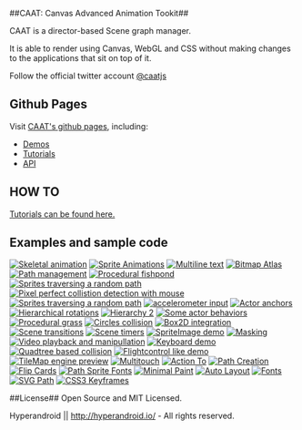 ##CAAT: Canvas Advanced Animation Tookit##

CAAT is a director-based Scene graph manager.

It is able to render using Canvas, WebGL and CSS without making changes to the applications that sit on top of it.

Follow the official twitter account <a href="http://twitter.io/caatjs" class="twitter-follow-button" data-show-count="false">@caatjs</a>

## Github Pages ##

Visit <a href="http://hyperandroid.github.io/CAAT">CAAT's github pages</a>, including:

* <a href="http://hyperandroid.github.io/CAAT/documentation/demos">Demos</a>
* <a href="http://hyperandroid.github.io/CAAT/documentation/tutorials/index.html">Tutorials</a>
* <a href="http://hyperandroid.github.io/CAAT/documentation/jsdoc">API</a>

## HOW TO ##
<a href="http://hyperandroid.github.io/CAAT/documentation/tutorials/index.html">Tutorials can be found here.</a>

## Examples and sample code ##

<a href="http://hyperandroid.github.io/CAAT/documentation/demos/demo34/index.html"><img class="image_h" src="http://hyperandroid.github.io/CAAT/thumbs/demo34.png" alt="Skeletal animation"></a>
<a href="http://hyperandroid.github.io/CAAT/documentation/demos/demo31/dude.html"><img class="image_h" src="http://hyperandroid.github.io/CAAT/thumbs/demo31.png" alt="Sprite Animations"></a>
<a href="http://hyperandroid.github.io/CAAT/documentation/demos/demo35/label.html"><img class="image_h" src="http://hyperandroid.github.io/CAAT/thumbs/demo35.png" alt="Multiline text"></a>
<a href="http://hyperandroid.github.io/CAAT/documentation/demos/demo36/spritemap.html"><img class="image_h" src="http://hyperandroid.github.io/CAAT/thumbs/demo36.png" alt="Bitmap Atlas"></a>
<a href="http://hyperandroid.github.io/CAAT/documentation/demos/demo1/path_org.html"><img class="image_h" src="http://hyperandroid.github.io/CAAT/thumbs/demo1.png" alt="Path management"></a>
<a href="http://hyperandroid.github.io/CAAT/documentation/demos/demo2/fishpond_org.html"><img class="image_h" src="http://hyperandroid.github.io/CAAT/thumbs/demo2.png" alt="Procedural fishpond"></a>
<a href="http://hyperandroid.github.io/CAAT/documentation/demos/demo3/sprites_org.html"><img class="image_h" src="http://hyperandroid.github.io/CAAT/thumbs/demo3.png" alt="Sprites traversing a random path"></a>
<a href="http://hyperandroid.github.io/CAAT/documentation/demos/demo4/coordinates_org.html"><img class="image_h" src="http://hyperandroid.github.io/CAAT/thumbs/demo4.png" alt="Pixel perfect collistion detection with mouse"></a>
<a href="http://hyperandroid.github.io/CAAT/documentation/demos/demo5/text-on-path_org.html"><img class="image_h" src="http://hyperandroid.github.io/CAAT/thumbs/demo5.png" alt="Sprites traversing a random path"></a>
<a href="http://hyperandroid.github.io/CAAT/documentation/demos/demo6/accelerometer_org.html"><img class="image_h" src="http://hyperandroid.github.io/CAAT/thumbs/demo6.png" alt="accelerometer input"></a>
<a href="http://hyperandroid.github.io/CAAT/documentation/demos/demo7/anchors_org.html"><img class="image_h" src="http://hyperandroid.github.io/CAAT/thumbs/demo7.png" alt="Actor anchors"></a>
<a href="http://hyperandroid.github.io/CAAT/documentation/demos/demo8/hierarchy_org.html"><img class="image_h" src="http://hyperandroid.github.io/CAAT/thumbs/demo8.png" alt="Hierarchical rotations"></a>
<a href="http://hyperandroid.github.io/CAAT/documentation/demos/demo26/hierarchy2.html"><img class="image_h" src="http://hyperandroid.github.io/CAAT/thumbs/demo26.png" alt="Hierarchy 2"></a>
<a href="http://hyperandroid.github.io/CAAT/documentation/demos/demo9/behaviors_org.html"><img class="image_h" src="http://hyperandroid.github.io/CAAT/thumbs/demo9.png" alt="Some actor behaviors"></a>
<a href="http://hyperandroid.github.io/CAAT/documentation/demos/demo10/garden_org.html"><img class="image_h" src="http://hyperandroid.github.io/CAAT/thumbs/demo10.png" alt="Procedural grass"></a>
<a href="http://hyperandroid.github.io/CAAT/documentation/demos/demo11/circles_org.html"><img class="image_h" src="http://hyperandroid.github.io/CAAT/thumbs/demo11.png" alt="Circles collision"></a>
<a href="http://hyperandroid.github.io/CAAT/documentation/demos/demo12/box2d_org.html"><img class="image_h" src="http://hyperandroid.github.io/CAAT/thumbs/demo12.png" alt="Box2D integration"></a>
<a href="http://hyperandroid.github.io/CAAT/documentation/demos/demo12+1/transitions_org.html"><img class="image_h" src="http://hyperandroid.github.io/CAAT/thumbs/demo13.png" alt="Scene transitions"></a>
<a href="http://hyperandroid.github.io/CAAT/documentation/demos/demo14/timers_org.html"><img class="image_h" src="http://hyperandroid.github.io/CAAT/thumbs/demo14.png" alt="Scene timers"></a>
<a href="http://hyperandroid.github.io/CAAT/documentation/demos/demo15/logofrenzy_org.html"><img class="image_h" src="http://hyperandroid.github.io/CAAT/thumbs/demo15.png" alt="SpriteImage demo"></a>
<a href="http://hyperandroid.github.io/CAAT/documentation/demos/demo16/mask_org.html"><img class="image_h" src="http://hyperandroid.github.io/CAAT/thumbs/demo16.png" alt="Masking"></a>
<a href="http://hyperandroid.github.io/CAAT/documentation/demos/demo17/video_org.html"><img class="image_h" src="http://hyperandroid.github.io/CAAT/thumbs/demo17.png" alt="Video playback and manipullation"></a>
<a href="http://hyperandroid.github.io/CAAT/documentation/demos/demo18/keys_org.html"><img class="image_h" src="http://hyperandroid.github.io/CAAT/thumbs/demo18.png" alt="Keyboard demo"></a>
<a href="http://hyperandroid.github.io/CAAT/documentation/demos/demo19/collision.html"><img class="image_h" src="http://hyperandroid.github.io/CAAT/thumbs/demo19.png" alt="Quadtree based collision"></a>
<a href="http://hyperandroid.github.io/CAAT/documentation/demos/demo20/flightcontrol.html"><img class="image_h" src="http://hyperandroid.github.io/CAAT/thumbs/demo20.png" alt="Flightcontrol like demo"></a>
<a href="http://hyperandroid.github.io/CAAT/documentation/demos/demo21/vvv.html"><img class="image_h" src="http://hyperandroid.github.io/CAAT/thumbs/demo21.png" alt="TileMap engine preview"></a>
<a href="http://hyperandroid.github.io/CAAT/documentation/demos/demo22/multitouch.html"><img class="image_h" src="http://hyperandroid.github.io/CAAT/thumbs/demo22.png" alt="Multitouch"></a>
<a href="http://hyperandroid.github.io/CAAT/documentation/demos/demo23/actionTo.html"><img class="image_h" src="http://hyperandroid.github.io/CAAT/thumbs/demo23.png" alt="Action To"></a>
<a href="http://hyperandroid.github.io/CAAT/documentation/demos/demo24/path.html"><img class="image_h" src="http://hyperandroid.github.io/CAAT/thumbs/demo24.png" alt="Path Creation"></a>
<a href="http://hyperandroid.github.io/CAAT/documentation/demos/demo25/flipcards.html"><img class="image_h" src="http://hyperandroid.github.io/CAAT/thumbs/demo25.png" alt="Flip Cards"></a>
<a href="http://hyperandroid.github.io/CAAT/documentation/demos/demo27/font.html"><img class="image_h" src="http://hyperandroid.github.io/CAAT/thumbs/demo27.png" alt="Path Sprite Fonts"></a>
<a href="http://hyperandroid.github.io/CAAT/documentation/demos/demo28/paint.html"><img class="image_h" src="http://hyperandroid.github.io/CAAT/thumbs/demo28.png" alt="Minimal Paint"></a>
<a href="http://hyperandroid.github.io/CAAT/documentation/demos/demo29/layout2.html"><img class="image_h" src="http://hyperandroid.github.io/CAAT/thumbs/demo29.png" alt="Auto Layout"></a>
<a href="http://hyperandroid.github.io/CAAT/documentation/demos/demo30/fonts.html"><img class="image_h" src="http://hyperandroid.github.io/CAAT/thumbs/demo30.png" alt="Fonts"></a>
<a href="http://hyperandroid.github.io/CAAT/documentation/demos/demo32/svgpath.html"><img class="image_h" src="http://hyperandroid.github.io/CAAT/thumbs/demo32.png" alt="SVG Path"></a>
<a href="http://hyperandroid.github.io/CAAT/documentation/demos/demo33/keyframing.html"><img class="image_h" src="http://hyperandroid.github.io/CAAT/thumbs/demo33.png" alt="CSS3 Keyframes"></a>


##License##
Open Source and MIT Licensed.

Hyperandroid  ||  http://hyperandroid.io/ - All rights reserved.


